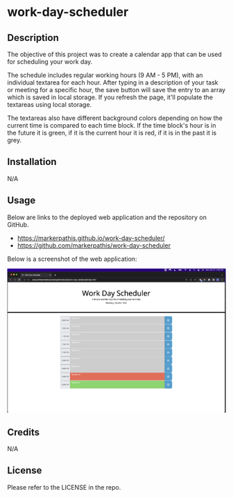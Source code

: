 # work-day-scheduler

## Description

The objective of this project was to create a calendar app that can be used for scheduling your work day.

The schedule includes regular working hours (9 AM - 5 PM), with an individual textarea for each hour. After typing in a description of your task or meeting for a specific hour, the save button will save the entry to an array which is saved in local storage. If you refresh the page, it'll populate the textareas using local storage.

The textareas also have different background colors depending on how the current time is compared to each time block. If the time block's hour is in the future it is green, if it is the current hour it is red, if it is in the past it is grey.

## Installation

N/A

## Usage

Below are links to the deployed web application and the repository on GitHub.

- https://markerpathis.github.io/work-day-scheduler/
- https://github.com/markerpathis/work-day-scheduler

Below is a screenshot of the web application:

![alt text](/Assets/images/workDayScheduler.png)

## Credits

N/A

## License

Please refer to the LICENSE in the repo.
